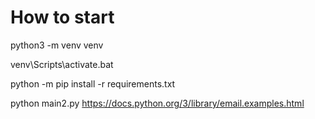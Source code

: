 # How to start

python3 -m venv venv

venv\Scripts\activate.bat

python -m pip install -r requirements.txt

python main2.py https://docs.python.org/3/library/email.examples.html
